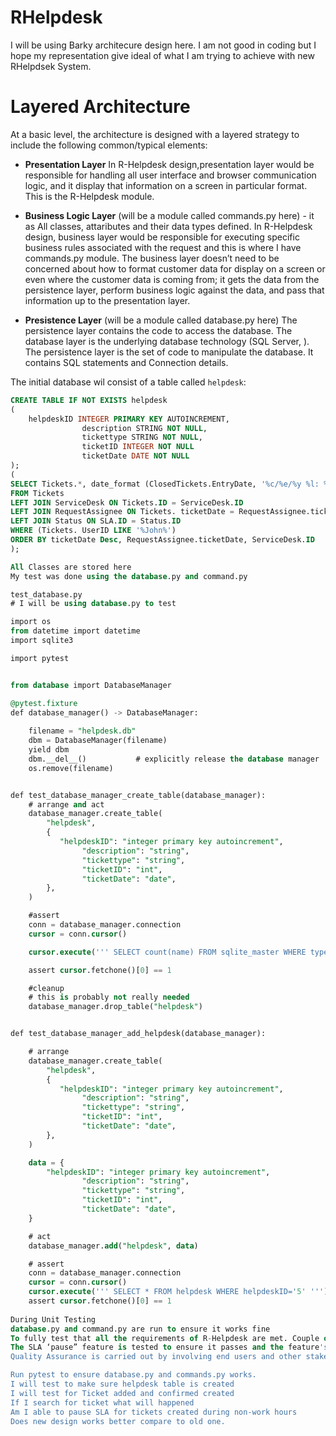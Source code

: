 # RHelpdesk

I will be using Barky architecure design here. I am not good in coding but I hope my representation  give ideal of what I am trying to achieve with new RHelpdsek System.


# Layered Architecture

At a basic level, the architecture is designed with a layered strategy to include the following common/typical elements:

* **Presentation Layer** In R-Helpdesk design,presentation layer would be responsible for handling all user interface and browser communication logic, and it display that information on a screen in particular format.  This is the R-Helpdesk module.

* **Business Logic Layer** (will be a module called commands.py here) - it as All classes, attaributes and their data types defined. In R-Helpdesk design, business layer would be responsible for executing specific business rules associated with the request and this is where I have commands.py module. The business layer doesn’t need to be concerned about how to format customer data for display on a screen or even where the customer data is coming from; it gets the data from the persistence layer, perform business logic against the data, and pass that information up to the presentation layer.  

* **Presistence Layer** (will be a module called database.py here) The persistence layer contains the code to access the database. The database layer is the underlying database technology (SQL Server, ). The persistence layer is the set of code to manipulate the database. It contains SQL statements and Connection details.



The initial database wil consist of a table called `helpdesk`:

``` sql
CREATE TABLE IF NOT EXISTS helpdesk
(
    helpdeskID INTEGER PRIMARY KEY AUTOINCREMENT,
                description STRING NOT NULL,
                tickettype STRING NOT NULL,
                ticketID INTEGER NOT NULL
                ticketDate DATE NOT NULL
);
(
SELECT Tickets.*, date_format (ClosedTickets.EntryDate, '%c/%e/%y %l: %i %p')
FROM Tickets
LEFT JOIN ServiceDesk ON Tickets.ID = ServiceDesk.ID
LEFT JOIN RequestAssignee ON Tickets. ticketDate = RequestAssignee.ticketDate
LEFT JOIN Status ON SLA.ID = Status.ID
WHERE (Tickets. UserID LIKE '%John%')
ORDER BY ticketDate Desc, RequestAssignee.ticketDate, ServiceDesk.ID
);

All Classes are stored here
My test was done using the database.py and command.py

test_database.py
# I will be using database.py to test

import os
from datetime import datetime
import sqlite3

import pytest


from database import DatabaseManager

@pytest.fixture
def database_manager() -> DatabaseManager:
    
    filename = "helpdesk.db"
    dbm = DatabaseManager(filename)
    yield dbm
    dbm.__del__()           # explicitly release the database manager
    os.remove(filename)


def test_database_manager_create_table(database_manager):
    # arrange and act
    database_manager.create_table(
        "helpdesk",
        {
           "helpdeskID": "integer primary key autoincrement",
                "description": "string",
                "tickettype": "string",
                "ticketID": "int",
                "ticketDate": "date",
        },
    )

    #assert
    conn = database_manager.connection
    cursor = conn.cursor()

    cursor.execute(''' SELECT count(name) FROM sqlite_master WHERE type='table' AND name='helpdesk' ''')

    assert cursor.fetchone()[0] == 1

    #cleanup
    # this is probably not really needed
    database_manager.drop_table("helpdesk")


def test_database_manager_add_helpdesk(database_manager):

    # arrange
    database_manager.create_table(
        "helpdesk",
        {
           "helpdeskID": "integer primary key autoincrement",
                "description": "string",
                "tickettype": "string",
                "ticketID": "int",
                "ticketDate": "date",
        },
    )

    data = {
        "helpdeskID": "integer primary key autoincrement",
                "description": "string",
                "tickettype": "string",
                "ticketID": "int",
                "ticketDate": "date",       
    }

    # act
    database_manager.add("helpdesk", data)

    # assert
    conn = database_manager.connection
    cursor = conn.cursor()
    cursor.execute(''' SELECT * FROM helpdesk WHERE helpdeskID='5' ''')    
    assert cursor.fetchone()[0] == 1    
    
During Unit Testing
database.py and command.py are run to ensure it works fine
To fully test that all the requirements of R-Helpdesk are met. Couple of test cases are performed.
The SLA ‘pause” feature is tested to ensure it passes and the feature's specifications are met. 
Quality Assurance is carried out by involving end users and other stakeholders to carry out test to ensure SLA for response time work as proposed

Run pytest to ensure database.py and commands.py works.
I will test to make sure helpdesk table is created
I will test for Ticket added and confirmed created
If I search for ticket what will happened
Am I able to pause SLA for tickets created during non-work hours
Does new design works better compare to old one.








```


